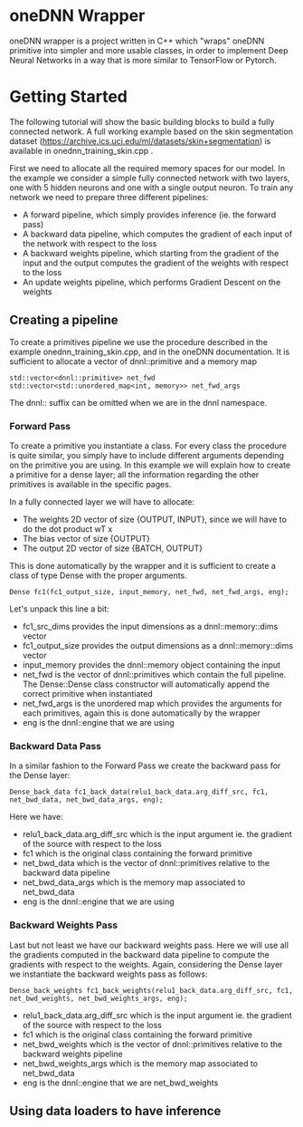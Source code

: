 oneDNN Wrapper 
===============

oneDNN wrapper is a project written in C++ which "wraps" oneDNN primitive into simpler and more usable classes, in order to implement Deep Neural Networks in a way that is more similar to TensorFlow or Pytorch. 

Getting Started
===============

The following tutorial will show the basic building blocks to build a fully connected network. A full working example based on the skin segmentation dataset (https://archive.ics.uci.edu/ml/datasets/skin+segmentation) is available in onednn_training_skin.cpp .

First we need to allocate all the required memory spaces for our model. In the example we consider a simple fully connected network with two layers, one with 5 hidden neurons and one with a single output neuron. To train any network we need to prepare three different pipelines:
- A forward pipeline, which simply provides inference (ie. the forward pass)
- A backward data pipeline, which computes the gradient of each input of the network with respect to the loss
- A backward weights pipeline, which starting from the gradient of the input and the output computes the gradient of the weights with respect to the loss
- An update weights pipeline, which performs Gradient Descent on the weights

## Creating a pipeline

To create a primitives pipeline we use the procedure described in the example onednn_training_skin.cpp, and in the oneDNN documentation. It is sufficient to allocate a vector of dnnl::primitive and a memory map

    std::vector<dnnl::primitive> net_fwd
    std::vector<std::unordered_map<int, memory>> net_fwd_args

The dnnl:: suffix can be omitted when we are in the dnnl namespace.

### Forward Pass

To create a primitive you instantiate a class. For every class the procedure is quite similar, you simply have to include different arguments depending on the primitive you are using. In this example we will explain how to create a primitive for a dense layer; all the information regarding the other primitives is available in the specific pages.

In a fully connected layer we will have to allocate:

- The weights 2D vector of size {OUTPUT, INPUT}, since we will have to do the dot product wT x
- The bias vector of size {OUTPUT}
- The output 2D vector of size {BATCH, OUTPUT}

This is done automatically by the wrapper and it is sufficient to create a class of type Dense with the proper arguments.

    Dense fc1(fc1_output_size, input_memory, net_fwd, net_fwd_args, eng);

Let's unpack this line a bit:
- fc1_src_dims provides the input dimensions as a dnnl::memory::dims vector
- fc1_output_size provides the output dimensions as a dnnl::memory::dims vector
- input_memory provides the dnnl::memory object containing the input
- net_fwd is the vector of dnnl::primitives which contain the full pipeline. The Dense::Dense class constructor will automatically append the correct primitive when instantiated
- net_fwd_args is the unordered map which provides the arguments for each primitives, again this is done automatically by the wrapper
- eng is the dnnl::engine that we are using

### Backward Data Pass

In a similar fashion to the Forward Pass we create the backward pass for the Dense layer:

    Dense_back_data fc1_back_data(relu1_back_data.arg_diff_src, fc1, net_bwd_data, net_bwd_data_args, eng);

Here we have:

- relu1_back_data.arg_diff_src which is the input argument ie. the gradient of the source with respect to the loss
- fc1 which is the original class containing the forward primitive
- net_bwd_data which is the vector of dnnl::primitives relative to the backward data pipeline
- net_bwd_data_args which is the memory map associated to net_bwd_data
- eng is the dnnl::engine that we are using

### Backward Weights Pass

Last but not least we have our backward weights pass. Here we will use all the gradients computed in the backward data pipeline to compute the gradients with respect to the weights. 
Again, considering the Dense layer we instantiate the backward weights pass as follows:

    Dense_back_weights fc1_back_weights(relu1_back_data.arg_diff_src, fc1, net_bwd_weights, net_bwd_weights_args, eng);

- relu1_back_data.arg_diff_src which is the input argument ie. the gradient of the source with respect to the loss
- fc1 which is the original class containing the forward primitive
- net_bwd_weights which is the vector of dnnl::primitives relative to the backward weights pipeline
- net_bwd_weights_args which is the memory map associated to net_bwd_data
- eng is the dnnl::engine that we are net_bwd_weights

## Using data loaders to have inference 